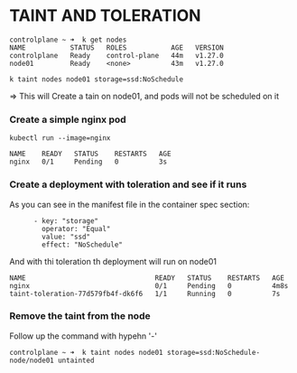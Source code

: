 # TAINT AND TOLERATION

```
controlplane ~ ➜  k get nodes
NAME           STATUS   ROLES           AGE   VERSION
controlplane   Ready    control-plane   44m   v1.27.0
node01         Ready    <none>          43m   v1.27.0
```

```k taint nodes node01 storage=ssd:NoSchedule```

=> This will Create a tain on node01, and pods will not be scheduled on it

### Create a simple nginx pod

``kubectl run --image=nginx``

```controlplane ~ ➜  k get pods
NAME    READY   STATUS    RESTARTS   AGE
nginx   0/1     Pending   0          3s
```

### Create a deployment with toleration and see if it runs

As you can see in the manifest file in the container spec section:

```tolerations:
      - key: "storage"
        operator: "Equal"
        value: "ssd"
        effect: "NoSchedule"
```
And with thi toleration th deployment will run on node01

```controlplane ~ ➜  k get pods -w
NAME                                READY   STATUS    RESTARTS   AGE
nginx                               0/1     Pending   0          4m8s
taint-toleration-77d579fb4f-dk6f6   1/1     Running   0          7s
```

### Remove the taint from the node
Follow up the command with hypehn '-'

```controlplane ~ ➜  k taint nodes node01 storage=ssd:NoSchedule- node/node01 untainted```
